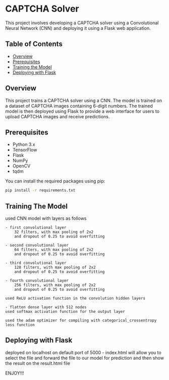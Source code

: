 # CAPTCHA Solver

This project involves developing a CAPTCHA solver using a Convolutional Neural Network (CNN) and deploying it using a Flask web application.

## Table of Contents

- [Overview](#overview)
- [Prerequisites](#prerequisites)
- [Training the Model](#training-the-model)
- [Deploying with Flask](#deploying-with-flask)

## Overview

This project trains a CAPTCHA solver using a CNN. The model is trained on a dataset of CAPTCHA images containing 6-digit numbers. The trained model is then deployed using Flask to provide a web interface for users to upload CAPTCHA images and receive predictions.

## Prerequisites

- Python 3.x
- TensorFlow
- Flask
- NumPy
- OpenCV
- tqdm

You can install the required packages using pip:

```bash
pip install -r requirements.txt
```

## Training The Model
used CNN model with layers as follows

    - first convolutional layer
        32 filters, with max pooling of 2x2
        and dropout of 0.25 to avoid overfitting

    - second convolutional layer
        64 filters, with max pooling of 2x2
        and dropout of 0.25 to avoid overfitting
        
    - third convolutional layer
        128 filters, with max pooling of 2x2
        and dropout of 0.25 to avoid overfitting

    - fourth convolutional layer
        256 filters, with max pooling of 2x2
        and dropout of 0.25 to avoid overfitting

    used ReLU activation function in the convolution hidden layers

    - flatten dense layer with 512 nodes
    used softmax activation function for the output layer

    used the adam optimizer for compiling with categorical_crossentropy loss function


## Deploying with Flask
deployed on localhost on default port of 5000
    - index.html will allow you to select the file and forward the file to our
    model for prediction and then show the result on the result.html file


ENJOY!!!